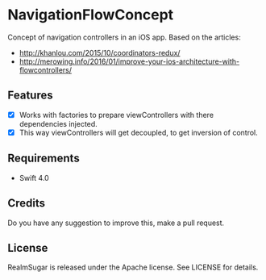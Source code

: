 # NavigationFlowConcept
Concept of navigation controllers in an iOS app. Based on the articles:
- http://khanlou.com/2015/10/coordinators-redux/
- http://merowing.info/2016/01/improve-your-ios-architecture-with-flowcontrollers/

## Features

- [x] Works with factories to prepare viewControllers with there dependencies injected.
- [x] This way viewControllers will get decoupled, to get inversion of control.

## Requirements

- Swift 4.0

## Credits

Do you have any suggestion to improve this, make a pull request.

## License

RealmSugar is released under the Apache license. See LICENSE for details.
